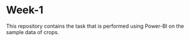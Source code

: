 # Week-1
This repository contains the task that is performed using Power-BI on the sample data of crops.
